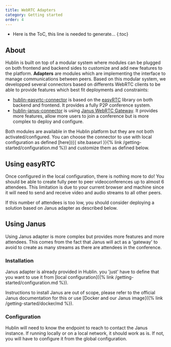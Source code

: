 ```yaml
---
title: WebRTC Adapters
category: Getting started
order: 4
---
```


* Here is the ToC, this line is needed to generate...
{:toc}

## About

Hublin is built on top of a modular system where modules can be plugged on both frontend and backend sides to customize and add new features to the platform. **Adapters** are modules which are implementing the interface to manage communications between peers. Based on this modular system, we developped several connectors based on differents WebRTC clients to be able to provide features which best fit deployments and constraints:

- [hublin-easyrtc-connector](https://github.com/linagora/hublin-easyrtc-connector) is based on the [easyRTC](https://easyrtc.com/products/easyrtc/) library on both backend and frontend. It provides a fully P2P conference system.
- [hublin-janus-connector](https://github.com/linagora/hublin-janus-connector) is using [Janus WebRTC Gateway](https://janus.conf.meetecho.com/). It provides more features, allow more users to join a conference but is more complex to deploy and configure.

Both modules are available in the Hublin platform but they are not both activated/configured. You can choose the connector to use with local configuration as defined [here]({{ site.baseurl }}{% link /getting-started/configuration.md %}) and customize them as defined below.

## Using easyRTC

Once configured in the local configuration, there is nothing more to do! You should be able to create fully peer to peer videoconferences up to almost 6 attendees. This limitation is due to your current browser and machine since it will need to send and receive video and audio streams to all other peers.

If this number of attendees is too low, you should consider deploying a solution based on Janus adapter as described below.

## Using Janus

Using Janus adapter is more complex but provides more features and more attendees. This comes from the fact that Janus will act as a 'gateway' to avoid to create as many streams as there are attendees in the conference.

### Installation

Janus adapter is already provided in Hublin. you 'just' have to define that you want to use it from [local configuration]({% link /getting-started/configuration.md %}).

Instructions to install Janus are out of scope, please refer to the official Janus documentation for this or use [Docker and our Janus image]({% link /getting-started/docker/md %}).

### Configuration

Hublin will need to know the endpoint to reach to contact the Janus instance. If running locally or on a local network, it should work as is. If not, you will have to configure it from the global configuration.